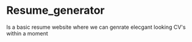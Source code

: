 # Resume_generator
Is a basic resume website where we can genrate elecgant looking CV's within a moment
